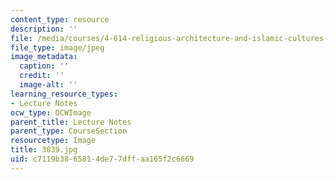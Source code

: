 ```yaml
---
content_type: resource
description: ''
file: /media/courses/4-614-religious-architecture-and-islamic-cultures-fall-2002/c7119b3865814de77dffaa165f2c6669_3039.jpg
file_type: image/jpeg
image_metadata:
  caption: ''
  credit: ''
  image-alt: ''
learning_resource_types:
- Lecture Notes
ocw_type: OCWImage
parent_title: Lecture Notes
parent_type: CourseSection
resourcetype: Image
title: 3039.jpg
uid: c7119b38-6581-4de7-7dff-aa165f2c6669
---
```

